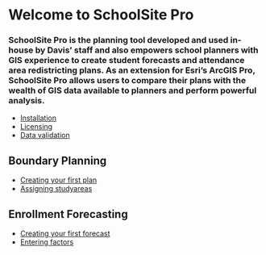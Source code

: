 # Welcome to SchoolSite Pro
### SchoolSite Pro is the planning tool developed and used in-house by Davis’ staff and also empowers school planners with GIS experience to create student forecasts and attendance area redistricting plans. As an extension for Esri’s ArcGIS Pro, SchoolSite Pro allows users to compare their plans with the wealth of GIS data available to planners and perform powerful analysis.
<!--You can use the [editor on GitHub](https://github.com/dbutz/SchoolSitePro/docs/edit/master/README.md) to maintain and preview the content for your website in Markdown files.

Whenever you commit to this repository, GitHub Pages will run [Jekyll](https://jekyllrb.com/) to rebuild the pages in your site, from the content in your Markdown files.-->
- [Installation](installation.md)
- [Licensing](licensing.md)
- [Data validation](dataValidation.md)
&nbsp;
## Boundary Planning
- [Creating your first plan](createPlan.md)
- [Assigning studyareas](assigningStudyareas.md)
&nbsp;
## Enrollment Forecasting
- [Creating your first forecast](createForecast.md)
- [Entering factors](enterFactors.md)
